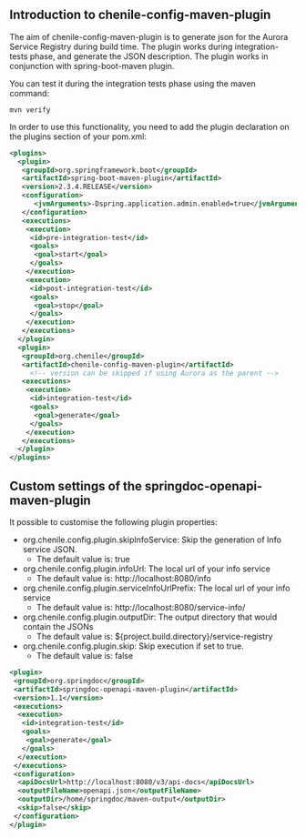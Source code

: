 ## **Introduction to chenile-config-maven-plugin**

The aim of chenile-config-maven-plugin is to generate json for the Aurora Service Registry during build time. 
The plugin works during integration-tests phase, and generate the JSON description. 
The plugin works in conjunction with spring-boot-maven plugin. 

You can test it during the integration tests phase using the maven command:

```shell
mvn verify
```

In order to use this functionality, you need to add the plugin declaration on the plugins section of your pom.xml:

```xml
<plugins>
  <plugin>
   <groupId>org.springframework.boot</groupId>
   <artifactId>spring-boot-maven-plugin</artifactId>
   <version>2.3.4.RELEASE</version>
   <configuration>
      <jvmArguments>-Dspring.application.admin.enabled=true</jvmArguments>
   </configuration>
   <executions>
    <execution>
     <id>pre-integration-test</id>
     <goals>
      <goal>start</goal>
     </goals>
    </execution>
    <execution>
     <id>post-integration-test</id>
     <goals>
      <goal>stop</goal>
     </goals>
    </execution>
   </executions>
  </plugin>
  <plugin>
   <groupId>org.chenile</groupId>
   <artifactId>chenile-config-maven-plugin</artifactId>
	 <!-- version can be skipped if using Aurora as the parent -->
   <executions>
    <execution>
     <id>integration-test</id>
     <goals>
      <goal>generate</goal>
     </goals>
    </execution>
   </executions>
  </plugin>
</plugins>
```
			
## **Custom settings of the springdoc-openapi-maven-plugin**

It possible to customise the following plugin properties:
*   org.chenile.config.plugin.skipInfoService: Skip the generation of Info service JSON.
    * The default value is: true
*   org.chenile.config.plugin.infoUrl: The local url of your info service
    * The default value is: http://localhost:8080/info
*   org.chenile.config.plugin.serviceInfoUrlPrefix: The local url of your info service
    * The default value is: http://localhost:8080/service-info/
*  org.chenile.config.plugin.outputDir: The output directory that would contain the JSONs
    * The default value is: ${project.build.directory}/service-registry
*   org.chenile.config.plugin.skip: Skip execution if set to true.
    * The default value is: false

```xml
<plugin>
 <groupId>org.springdoc</groupId>
 <artifactId>springdoc-openapi-maven-plugin</artifactId>
 <version>1.1</version>
 <executions>
  <execution>
   <id>integration-test</id>
   <goals>
    <goal>generate</goal>
   </goals>
  </execution>
 </executions>
 <configuration>
  <apiDocsUrl>http://localhost:8080/v3/api-docs</apiDocsUrl>
  <outputFileName>openapi.json</outputFileName>
  <outputDir>/home/springdoc/maven-output</outputDir>
  <skip>false</skip>
 </configuration>
</plugin>
```

